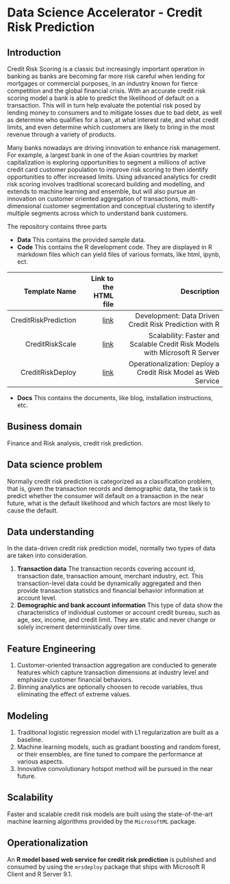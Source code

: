 # Data Science Accelerator - Credit Risk Prediction

## Introduction

Credit Risk Scoring is a classic but increasingly important operation in banking as banks are becoming far more risk careful when lending for mortgages or commercial purposes, in an industry known for fierce competition and the global financial crisis. With an accurate credit risk scoring model a bank is able to predict the likelihood of default on a transaction. This will in turn help evaluate the potential risk posed by lending money to consumers and to mitigate losses due to bad debt, as well as determine who qualifies for a loan, at what interest rate, and what credit limits, and even determine which customers are likely to bring in the most revenue through a variety of products.

Many banks nowadays are driving innovation to enhance risk management. For example, a largest bank in one of the Asian countries by market capitalization is exploring opportunities to segment a millions of active credit card customer population to improve risk scoring to then identify opportunities to offer increased limits. Using advanced analytics for credit risk scoring involves traditional scorecard building and modelling, and extends to machine learning and ensemble, but will also pursue an innovation on customer oriented aggregation of transactions, multi-dimensional customer segmentation and conceptual clustering to identify multiple segments across which to understand bank customers.

The repository contains three parts

- **Data** This contains the provided sample data. 
- **Code** This contains the R development code. They are displayed in R markdown files which can yield files of various formats, like html, ipynb, ect. 

|  Template Name | Link to the HTML file | Description | 
| ---:| ---: | ---: | 
| CreditRiskPrediction | [link](https://github.com/Microsoft/acceleratoRs/blob/master/CreditRiskPrediction/Code/CreditRiskPrediction.html) | Development: Data Driven Credit Risk Prediction with R |
| CreditRiskScale | [link](https://github.com/Microsoft/acceleratoRs/blob/master/CreditRiskPrediction/Code/CreditRiskScale.html) | Scalability: Faster and Scalable Credit Risk Models with Microsoft R Server | 
| CreditRiskDeploy | [link](https://github.com/Microsoft/acceleratoRs/blob/master/CreditRiskPrediction/Code/CreditRiskDeploy.html) | Operationalization: Deploy a Credit Risk Model as Web Service |

- **Docs** This contains the documents, like blog, installation instructions, etc. 

## Business domain

Finance and Risk analysis, credit risk prediction.

## Data science problem

Normally credit risk prediction is categorized as a classification problem, that is, given the transaction records and demographic data, the task is to predict whether the consumer will default on a transaction in the near future, what is the default likelihood and which factors are most likely to cause the default. 

## Data understanding

In the data-driven credit risk prediction model, normally two types of data are taken into consideration. 

1. **Transaction data** The transaction records covering account id, transaction date, transaction amount, merchant industry, ect. This transaction-level data could be dynamically aggregated and then provide transaction statistics and financial behavior information at account level.
2. **Demographic and bank account information** This type of data show the characteristics of individual customer or account credit bureau, such as age, sex, income, and credit limit. They are static and never change or solely increment deterministically over time.

## Feature Engineering

1. Customer-oriented transaction aggregation are conducted to generate features which capture transaction dimensions at industry level and emphasize customer financial behaviors.
2. Binning analytics are optionally choosen to recode variables, thus eliminating the effect of extreme values.

## Modeling

1. Traditional logistic regression model with L1 regularization are built as a baseline.
2. Machine learning models, such as gradiant boosting and random forest, or their ensembles, are fine tuned to compare the performance at various aspects. 
3. Innovative convolutionary hotspot method will be pursued in the near future.

## Scalability

Faster and scalable credit risk models are built using the state-of-the-art machine learning algorithms provided by the `MicrosoftML` package.

## Operationalization

An **R model based web service for credit risk prediction** is published and consumed by using the `mrsdeploy` package that ships with Microsoft R Client and R Server 9.1.
 